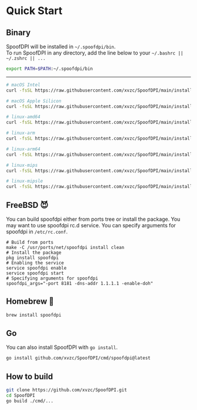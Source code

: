 # Quick Start

## Binary
SpoofDPI will be installed in `~/.spoofdpi/bin`.  
To run SpoofDPI in any directory, add the line below to your `~/.bashrc || ~/.zshrc || ...`
```bash
export PATH=$PATH:~/.spoofdpi/bin
```
---
```bash
# macOS Intel
curl -fsSL https://raw.githubusercontent.com/xvzc/SpoofDPI/main/install.sh | bash -s darwin-amd64

# macOS Apple Silicon
curl -fsSL https://raw.githubusercontent.com/xvzc/SpoofDPI/main/install.sh | bash -s darwin-arm64

# linux-amd64
curl -fsSL https://raw.githubusercontent.com/xvzc/SpoofDPI/main/install.sh | bash -s linux-amd64

# linux-arm
curl -fsSL https://raw.githubusercontent.com/xvzc/SpoofDPI/main/install.sh | bash -s linux-arm

# linux-arm64
curl -fsSL https://raw.githubusercontent.com/xvzc/SpoofDPI/main/install.sh | bash -s linux-arm64

# linux-mips
curl -fsSL https://raw.githubusercontent.com/xvzc/SpoofDPI/main/install.sh | bash -s linux-mips

# linux-mipsle
curl -fsSL https://raw.githubusercontent.com/xvzc/SpoofDPI/main/install.sh | bash -s linux-mipsle
```

## FreeBSD 😈
You can build spoofdpi either from ports tree or install the package.
You may want to use spoofdpi rc.d service.
You can specify arguments for spoofdpi in `/etc/rc.conf`.
```
# Build from ports
make -C /usr/ports/net/spoofdpi install clean
# Install the package
pkg install spoofdpi
# Enabling the service
service spoofdpi enable
service spoofdpi start
# Specifying arguments for spoofdpi
spoofdpi_args="-port 8181 -dns-addr 1.1.1.1 -enable-doh"
```

## Homebrew 🍻
```bash
brew install spoofdpi
```

## Go
You can also install SpoofDPI with `go install`.
```bash
go install github.com/xvzc/SpoofDPI/cmd/spoofdpi@latest
```

## How to build

```bash
git clone https://github.com/xvzc/SpoofDPI.git
cd SpoofDPI
go build ./cmd/...
```
